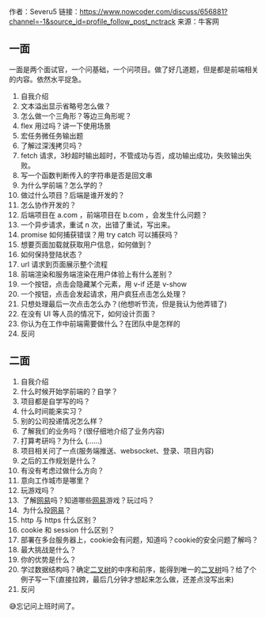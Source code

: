 作者：Severu5
链接：https://www.nowcoder.com/discuss/656881?channel=-1&source_id=profile_follow_post_nctrack
来源：牛客网



## 一面  

 一面是两个面试官，一个问基础，一个问项目。做了好几道题，但是都是前端相关的内容。依然水平捉急。 

1.  自我介绍 
2.  文本溢出显示省略号怎么做？ 
3.  怎么做一个三角形？等边三角形呢？ 
4.  flex 用过吗？讲一下使用场景 
5.  宏任务微任务输出题 
6.  了解过深浅拷贝吗？ 
7.  fetch 请求，3秒超时输出超时，不管成功与否，成功输出成功，失败输出失败。 
8.  写一个函数判断传入的字符串是否是回文串 
9.  为什么学前端？怎么学的？ 
10.  做过什么项目？后端是谁开发的？ 
11.  怎么协作开发的？ 
12.  后端项目在 a.com ，前端项目在 b.com ，会发生什么问题？ 
13.  一个异步请求，重试 n 次，出错了重试，写出来。 
14.  promise 如何捕获错误？用 try catch 可以捕获吗？ 
15.  想要页面加载就获取用户信息，如何做到？ 
16.  如何保持登陆状态？ 
17.  url 请求到页面展示整个流程 
18.  前端渲染和服务端渲染在用户体验上有什么差别？ 
19.  一个按钮，点击会隐藏某个元素，用 v-if 还是 v-show 
20.  一个按钮，点击会发起请求，用户疯狂点击怎么处理？ 
21.  只想处理最后一次点击怎么办？(他想听节流，但是我认为他弄错了) 
22.  在没有 UI 等人员的情况下，如何设计页面？ 
23.  你认为在工作中前端需要做什么？在团队中是怎样的 
24.  反问 

##  二面  

1.  自我介绍 
2.  什么时候开始学前端的？自学？ 
3.  项目都是自学写的吗？ 
4.  什么时间能来实习？ 
5.  别的公司投递情况怎么样？ 
6.  了解我们的业务吗？(很仔细地介绍了业务内容) 
7.  打算考研吗？为什么 (……) 
8.  项目相关问了一点(服务端推送、websocket、登录、项目内容) 
9.  之后的工作规划是什么？ 
10.  有没有考虑过做什么方向？ 
11.  意向工作城市是哪里？ 
12.  玩游戏吗？ 
13. ​     了解[网易]()吗？知道哪些[网易]()游戏？玩过吗？    
14. ​     为什么投[网易]()？    
15.  http 与 https 什么区别？ 
16.  cookie 和 session 什么区别？ 
17.  部署在多台服务器上，cookie会有问题，知道吗？cookie的安全问题了解吗？ 
18.  最大挑战是什么？ 
19.  你的优势是什么？ 
20.  学过数据结构吗？确定[二叉树]()的中序和前序，能得到唯一的[二叉树]()吗？给了个例子写一下(直接拉跨，最后几分钟才想起来怎么做，还差点没写出来) 
21.  反问 

😅忘记问上班时间了。